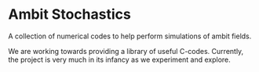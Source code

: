 Ambit Stochastics
=================

A collection of numerical codes to help perform simulations of ambit fields.

We are working towards providing a library of useful
C-codes. Currently, the project is very much in its infancy as we
experiment and explore.